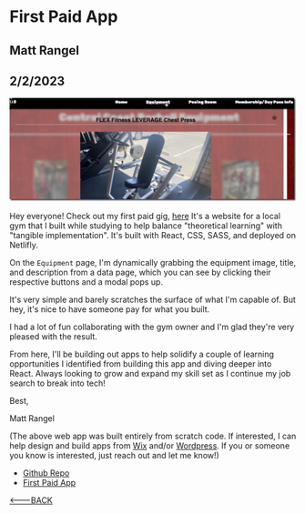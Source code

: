 # First Paid App

## Matt Rangel

## 2/2/2023

![CCB Screenshot](../Images/ccbapp.png)

Hey everyone! Check out my first paid gig, [here](https://centralcoastbarbell.com/)
It's a website for a local gym that I built while studying to help balance "theoretical learning" with "tangible implementation". It's built with React, CSS, SASS, and deployed on Netlifly.

On the `Equipment` page, I'm dynamically grabbing the equipment image, title, and description from a data page, which you can see by clicking their respective buttons and a modal pops up.

It's very simple and barely scratches the surface of what I'm capable of. But hey, it's nice to have someone pay for what you built.

I had a lot of fun collaborating with the gym owner and I'm glad they're very pleased with the result.

From here, I'll be building out apps to help solidify a couple of learning opportunities I identified from building this app and diving deeper into React. Always looking to grow and expand my skill set as I continue my job search to break into tech!

Best,

Matt Rangel

(The above web app was built entirely from scratch code. If interested, I can help design and build apps from [Wix](https://www.wix.com/app-builder) and/or [Wordpress](https://wordpress.com/). If you or someone you know is interested, just reach out and let me know!)

- [Github Repo](https://github.com/rangelMatt)
- [First Paid App](https://rangelmatt.github.io/reading-notes/newsLetter/firstPaidApp.html)

[<---BACK](README.md)
